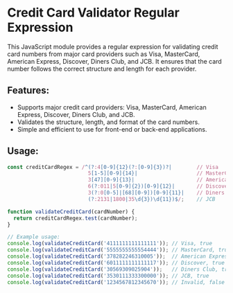 # Credit Card Validator Regular Expression

This JavaScript module provides a regular expression for validating credit card numbers from major card providers such as Visa, MasterCard, American Express, Discover, Diners Club, and JCB. It ensures that the card number follows the correct structure and length for each provider.

## Features:

- Supports major credit card providers: Visa, MasterCard, American Express, Discover, Diners Club, and JCB.
- Validates the structure, length, and format of the card numbers.
- Simple and efficient to use for front-end or back-end applications.

## Usage:

```javascript
const creditCardRegex = /^(?:4[0-9]{12}(?:[0-9]{3})?|        // Visa
                          5[1-5][0-9]{14}|                   // MasterCard
                          3[47][0-9]{13}|                    // American Express
                          6(?:011|5[0-9]{2})[0-9]{12}|       // Discover
                          3(?:0[0-5]|[68][0-9])[0-9]{11}|    // Diners Club
                          (?:2131|1800|35\d{3})\d{11})$/;    // JCB

function validateCreditCard(cardNumber) {
  return creditCardRegex.test(cardNumber);
}

// Example usage:
console.log(validateCreditCard('4111111111111111')); // Visa, true
console.log(validateCreditCard('5555555555554444')); // MasterCard, true
console.log(validateCreditCard('378282246310005'));  // American Express, true
console.log(validateCreditCard('6011111111111117')); // Discover, true
console.log(validateCreditCard('30569309025904'));   // Diners Club, true
console.log(validateCreditCard('3530111333300000')); // JCB, true
console.log(validateCreditCard('1234567812345670')); // Invalid, false
```
